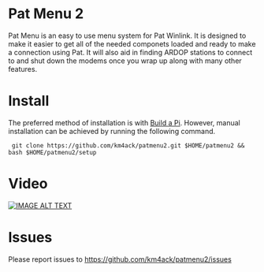 # Pat Menu 2 
Pat Menu is an easy to use menu system for Pat Winlink. It is designed to make it easier to get all of the needed componets loaded and ready to make a connection using Pat. It will also aid in finding ARDOP stations to connect to and shut down the modems once you wrap up along with many other features.

# Install
The preferred method of installation is with [Build a Pi](https://github.com/km4ack/pi-build). However, manual installation can be achieved by running the following command.

     git clone https://github.com/km4ack/patmenu2.git $HOME/patmenu2 && bash $HOME/patmenu2/setup

# Video
[![IMAGE ALT TEXT](http://img.youtube.com/vi/rpVfRUBdZ7E/0.jpg)](https://www.youtube.com/watch?v=rpVfRUBdZ7E "Pat Menu Install & Overview")

# Issues
Please report issues to https://github.com/km4ack/patmenu2/issues
